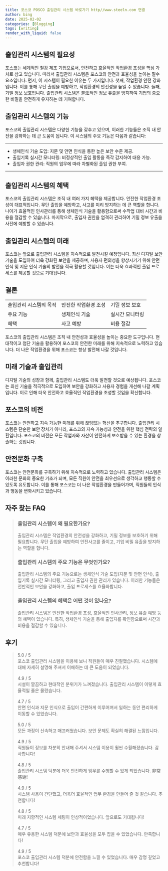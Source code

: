 ```yaml
---
title: 포스코 POSCO 출입관리 시스템 바로가기 http//www.steeln.com 연결
author: bing
date: 2025-02-02
categories: [Blogging]
tags: [writing]
render_with_liquid: false
---
```



<h2 id='출입관리 시스템의 필요성'>출입관리 시스템의 필요성</h2>

<p>포스코는 세계적인 철강 제조 기업으로서, 안전하고 효율적인 작업환경 조성을 핵심 가치로 삼고 있습니다. 따라서 출입관리 시스템은 포스코의 안전과 효율성을 높이는 필수 요소입니다. 먼저, 이 시스템이 필요한 이유는 두 가지입니다. 첫째, 작업환경 안전 강화입니다. 이를 통해 무단 출입을 예방하고, 작업환경의 안전성을 높일 수 있습니다. 둘째, 기밀 정보 보호입니다. 출입관리 시스템은 불法적인 정보 유출을 방지하여 기업의 중요한 비밀을 안전하게 유지하는 데 기여합니다.</p>

<h2 id='출입관리 시스템의 기능'>출입관리 시스템의 기능</h2>

<p>포스코의 출입관리 시스템은 다양한 기능을 갖추고 있으며, 이러한 기능들은 조직 내 안전을 강화하는 데 큰 도움이 됩니다. 이 시스템의 주요 기능은 다음과 같습니다:</p>

<hr />

<ul>
    <li>생체인식 기술 도입: 지문 및 안면 인식을 통한 높은 보안 수준 제공.</li>
    <li>출입기록 실시간 모니터링: 비정상적인 출입 활동을 즉각 감지하여 대응 가능.</li>
    <li>출입자 권한 관리: 직원의 업무에 따라 차별화된 출입 권한 부여.</li>
</ul>

<hr />

<h2 id='출입관리 시스템의 혜택'>출입관리 시스템의 혜택</h2>

<p>포스코의 출입관리 시스템은 조직 내 여러 가지 혜택을 제공합니다. 안전한 작업환경 조성이 대표적입니다. 무단 출입을 예방하고, 사고를 미리 방지하는 데 큰 역할을 합니다. 나아가 효율적인 인사관리를 통해 생체인식 기술을 활용함으로써 수작업 대비 시간과 비용을 절감할 수 있습니다. 마지막으로, 출입자 권한을 엄격히 관리하여 기밀 정보 유출을 사전에 예방할 수 있습니다.</p>

<h2 id='출입관리 시스템의 미래'>출입관리 시스템의 미래</h2>

<p>포스코는 앞으로 출입관리 시스템을 지속적으로 발전시킬 예정입니다. 최신 디지털 보안 기술을 도입하여 더욱 강화된 보안을 제공하며, 사용자 편의성을 향상시키기 위해 안면 인식 및 지문 인식 기술의 발전을 적극 활용할 것입니다. 이는 더욱 효과적인 출입 프로세스를 제공할 것으로 기대됩니다.</p>

<h2 id='결론'>결론</h2>

<table>
    <tr>
        <td>출입관리 시스템의 목적</td>
        <td>안전한 작업환경 조성</td>
        <td>기밀 정보 보호</td>
    </tr>
    <tr>
        <td>주요 기능</td>
        <td>생체인식 기술</td>
        <td>실시간 모니터링</td>
    </tr>
    <tr>
        <td>혜택</td>
        <td>사고 예방</td>
        <td>비용 절감</td>
    </tr>
</table>

<p>포스코의 출입관리 시스템은 조직 내 안전성과 효율성을 높이는 중요한 도구입니다. 현대적이고 첨단 기술을 활용하여 포스코의 안전한 미래를 위해 지속적으로 노력하고 있습니다. 더 나은 작업환경을 위해 포스코는 항상 발전해 나갈 것입니다.</p>

<h2 id='미래 기술과 출입관리'>미래 기술과 출입관리</h2>

<p>디지털 기술의 성장과 함께, 출입관리 시스템도 더욱 발전할 것으로 예상됩니다. 포스코는 최신 기술을 적극적으로 도입하여 보안을 강화하고 사용자 경험을 개선해 나갈 계획입니다. 이로 인해 더욱 안전하고 효율적인 작업환경을 조성할 것임을 확신합니다.</p>

<h2 id='포스코의 비전'>포스코의 비전</h2>

<p>포스코는 안전하고 지속 가능한 미래를 위해 끊임없는 혁신을 추구합니다. 출입관리 시스템은 단순한 보안 장치가 아니라, 포스코의 지속 가능성과 안전을 위한 핵심 전략의 일환입니다. 포스코의 비전은 모든 작업자와 자산이 안전하게 보호받을 수 있는 환경을 창출하는 것입니다.</p>

<h2 id='안전문화 구축'>안전문화 구축</h2>

<p>포스코는 안전문화를 구축하기 위해 지속적으로 노력하고 있습니다. 출입관리 시스템은 이러한 문화의 중요한 기초가 되며, 모든 직원이 안전을 최우선으로 생각하고 행동할 수 있도록 유도합니다. 이를 통해 포스코는 더 나은 작업환경을 만들어가며, 직원들의 인식과 행동을 변화시키고 있습니다.</p>


<h2 id='자주_찾는_FAQ'>자주 찾는 FAQ</h2>
<div itemscope="" itemtype="https://schema.org/FAQPage"> 
<blockquote> 
<div itemscope="" itemprop="mainEntity" itemtype="https://schema.org/Question"> 
<h3 itemprop="name">출입관리 시스템이 왜 필요한가요?</h3> 
<div itemscope="" itemprop="acceptedAnswer" itemtype="https://schema.org/Answer"> 
<span itemprop="text"> 
<p>출입관리 시스템은 작업환경의 안전성을 강화하고, 기밀 정보를 보호하기 위해 필요합니다. 무단 출입을 예방하여 안전사고를 줄이고, 기업 비밀 유출을 방지하는 역할을 합니다.</p> 
</span> 
</div> 
</div> 

<div itemscope="" itemprop="mainEntity" itemtype="https://schema.org/Question"> 
<h3 itemprop="name">출입관리 시스템의 주요 기능은 무엇인가요?</h3> 
<div itemscope="" itemprop="acceptedAnswer" itemtype="https://schema.org/Answer"> 
<span itemprop="text"> 
<p>출입관리 시스템의 주요 기능으로는 생체인식 기술 도입(지문 및 안면 인식), 출입기록 실시간 모니터링, 그리고 출입자 권한 관리가 있습니다. 이러한 기능들은 전반적인 보안을 강화하고, 출입 프로세스를 효율화합니다.</p> 
</span> 
</div> 
</div> 

<div itemscope="" itemprop="mainEntity" itemtype="https://schema.org/Question"> 
<h3 itemprop="name">출입관리 시스템의 혜택은 어떤 것이 있나요?</h3> 
<div itemscope="" itemprop="acceptedAnswer" itemtype="https://schema.org/Answer"> 
<span itemprop="text"> 
<p>출입관리 시스템은 안전한 작업환경 조성, 효율적인 인사관리, 정보 유출 예방 등의 혜택이 있습니다. 특히, 생체인식 기술을 통해 출입자를 확인함으로써 시간과 비용을 절감할 수 있습니다.</p> 
</span> 
</div> 
</div> 
</blockquote> 
</div>
<h2 id='후기'>후기</h2>
<div itemscope itemtype="https://schema.org/Product">
  <blockquote>
  <div itemprop="review" itemscope itemtype="https://schema.org/Review">
      <div itemprop="reviewRating" itemscope itemtype="https://schema.org/Rating"> <span itemprop="ratingValue">5.0</span> / <span itemprop="bestRating">5</span> </div>
      <span itemprop="reviewBody">포스코 출입관리 시스템을 이용해 보니 직원들이 매우 친절했습니다. 시스템에 대해 자세히 설명해 주셔서 이해하는 데 큰 도움이 되었습니다.</span>
  </div>
  <br>
  <div itemprop="review" itemscope itemtype="https://schema.org/Review">
      <div itemprop="reviewRating" itemscope itemtype="https://schema.org/Rating"> <span itemprop="ratingValue">4.9</span> / <span itemprop="bestRating">5</span> </div>
      <span itemprop="reviewBody">시설이 깔끔하고 현대적인 분위기가 느껴졌습니다. 출입관리 시스템이 이렇게 효율적일 줄은 몰랐습니다.</span>
  </div>
  <br>
  <div itemprop="review" itemscope itemtype="https://schema.org/Review">
      <div itemprop="reviewRating" itemscope itemtype="https://schema.org/Rating"> <span itemprop="ratingValue">4.7</span> / <span itemprop="bestRating">5</span> </div>
      <span itemprop="reviewBody">안면 인식과 지문 인식으로 출입이 간편하게 이루어져서 일하는 동안 편리하게 이동할 수 있었습니다.</span>
  </div>
  <br>
  <div itemprop="review" itemscope itemtype="https://schema.org/Review">
      <div itemprop="reviewRating" itemscope itemtype="https://schema.org/Rating"> <span itemprop="ratingValue">5.0</span> / <span itemprop="bestRating">5</span> </div>
      <span itemprop="reviewBody">모든 과정이 신속하고 매끄러웠습니다. 보안 문제도 확실히 해결된 느낌입니다.</span>
  </div>
  <br>
  <div itemprop="review" itemscope itemtype="https://schema.org/Review">
      <div itemprop="reviewRating" itemscope itemtype="https://schema.org/Rating"> <span itemprop="ratingValue">4.9</span> / <span itemprop="bestRating">5</span> </div>
      <span itemprop="reviewBody">직원들이 정보를 차분히 안내해 주셔서 시스템 이용이 훨씬 수월해졌습니다. 감사합니다!</span>
  </div>
  <br>
  <div itemprop="review" itemscope itemtype="https://schema.org/Review">
      <div itemprop="reviewRating" itemscope itemtype="https://schema.org/Rating"> <span itemprop="ratingValue">4.8</span> / <span itemprop="bestRating">5</span> </div>
      <span itemprop="reviewBody">출입관리 시스템 덕분에 더욱 안전하게 임무를 수행할 수 있게 되었습니다. 非常感谢!</span>
  </div>
  <br>
  <div itemprop="review" itemscope itemtype="https://schema.org/Review">
      <div itemprop="reviewRating" itemscope itemtype="https://schema.org/Rating"> <span itemprop="ratingValue">4.9</span> / <span itemprop="bestRating">5</span> </div>
      <span itemprop="reviewBody">시스템 사용이 간단했고, 더욱더 효율적인 업무 환경을 만들어 줄 것 같습니다. 추천합니다!</span>
  </div>
  <br>
  <div itemprop="review" itemscope itemtype="https://schema.org/Review">
      <div itemprop="reviewRating" itemscope itemtype="https://schema.org/Rating"> <span itemprop="ratingValue">4.8</span> / <span itemprop="bestRating">5</span> </div>
      <span itemprop="reviewBody">미래 지향적인 시스템 세팅이 인상적이었습니다. 앞으로도 기대됩니다!</span>
  </div>
  <br>
  <div itemprop="review" itemscope itemtype="https://schema.org/Review">
      <div itemprop="reviewRating" itemscope itemtype="https://schema.org/Rating"> <span itemprop="ratingValue">4.7</span> / <span itemprop="bestRating">5</span> </div>
      <span itemprop="reviewBody">매우 유용한 시스템 덕분에 보안과 효율성을 모두 잡을 수 있었습니다. 만족합니다!</span>
  </div>
  <br>
  <div itemprop="review" itemscope itemtype="https://schema.org/Review">
      <div itemprop="reviewRating" itemscope itemtype="https://schema.org/Rating"> <span itemprop="ratingValue">4.9</span> / <span itemprop="bestRating">5</span> </div>
      <span itemprop="reviewBody">포스코 출입관리 시스템 덕분에 안전함을 느낄 수 있었습니다. 매우 감명 깊었고 추천합니다!</span>
  </div>
  </blockquote>
</div>
